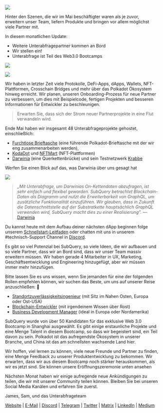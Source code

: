 
![](https://miro.medium.com/max/1400/1*5E_eIJBTvHI7W24ib_Syvw.png)

Hinter den Szenen, die wir im Mai beschäftigter waren als je zuvor, erweitern unser Team, liefern Produkte und bringen vor allem möglichst viele Partner mit.

In diesem monatlichen Update:

-   Weitere Unterabfragepartner kommen an Bord
-   Wir stellen ein!
-   Unterabfrage ist Teil des Web3.0 Bootcamps

![](https://miro.medium.com/freeze/max/60/1*bFOaBnLZUfhRxiQa7fjbwA.gif?q=20)

![](https://miro.medium.com/max/640/1*bFOaBnLZUfhRxiQa7fjbwA.gif)

Wir haben in letzter Zeit viele Protokolle, DeFi-Apps, dApps, Wallets, NFT-Plattformen, Crosschain Bridges und mehr über das Polkadot Ökosystem hinweg erreicht. Wir planen, unseren Onboarding-Prozess für neue Partner zu verbessern, um dies mit Beispielcode, fertigen Projekten und besseren Informationen für Entwickler zu beschleunigen.

> Erwarten Sie, dass sich der Strom neuer Partnerprojekte in eine Flut verwandeln wird.

Ende Mai haben wir insgesamt 48 Unterabfrageprojekte gehostet, einschließlich:

-   [Furchtlose Brieftasche](https://fearlesswallet.io/) (eine führende Polkadot-Brieftasche mit der wir eng zusammenarbeiten werden),
-   [KodaDot](https://kodadot.xyz/) und [NFTMart](https://www.nftmart.io/) (NFT-Plattformen)
-   [Darwinia](https://explorer.subquery.network/subquery/darwinia-network/darwinia) (eine Querkettenbrücke) und sein Testnetzwerk [Krabbe](https://explorer.subquery.network/subquery/wuminzhe/crab)

Werfen Sie einen Blick auf das, was Darwinia über uns gesagt hat

![](https://miro.medium.com/max/1400/0*Bc8P3mcH6rz-KtT0)

> _„Mit Unterabfrage, um Darwinias On-Kettendaten abzufragen, ist sehr einfach und flexibel geworden. SubQuery betrachtet Blockchain-Daten als Diagramm und nutzt die Erweiterbarkeit von GraphQL, um zusätzliche Funktionalität einzuführen. Wir glauben, dass in Zukunft die Datenschnittstelle auf der Substratkette hauptsächlich GraphQL verwenden wird, SubQuery macht dies zu einer Realisierung”._ — [Darwinia](https://subquery.medium.com/darwinias-network-data-is-now-available-for-free-in-subquery-b4f51c73fb15)

Du kannst heute mit dem Aufbau deiner nächsten dApp beginnen folge unserem [Schnellstart-Leitfaden](https://doc.subquery.network/quickstart.html) oder chatten mit uns in unserem #technisch-Support Channel in [Discord](https://discord.com/invite/78zg8aBSMG).

Es gibt so viel Potenzial bei SubQuery, so viele Ideen, die wir aufbauen und so viele Partner, dass wir an Bord sind, dass wir unser Team massiv erweitern müssen. Wir haben gerade 4 Mitarbeiter in UX, Marketing, Geschäftsentwicklung und Engineering hinzugefügt, aber wir müssen immer mehr hinzufügen.

Bitte lassen Sie es uns wissen, wenn Sie jemanden für eine der folgenden Rollen empfehlen können, wir suchen das Beste, um uns auf unserer Reise anzuschließen: 🚀

-   [Standortzuverlässigkeitsingenieur](https://dash.recooty.com/openings/details/e44cf9762b402f5d8b5bc36f60304a15) (mit Sitz im Nahen Osten, Europa oder Ost-USA)
-   [Blockchain-Entwickler](https://dash.recooty.com/openings/details/9578a63fbe545bd82cc5bbe749636af1) (mit irgendeinem Wissen über Rost)
-   [Business Development Manager](https://rcty.co/3coJPrV) (ideal in Europa oder Nordamerika)

SubQuery wurde von über 50 Kandidaten für das exklusive Web 3.0 Bootcamp in Shanghai ausgewählt. Es gibt einige erstaunliche Projekte und eine Menge Talent in diesem Bootcamp, so dass wir begeistert sind, ein Teil davon zu sein. Polkadot ist das aufregendste Ökosystem in unserer Branche, und China ist das am schnellsten wachsende Land hier.

Wir hoffen, viel lernen zu können, viele neue Freunde und Partner zu finden, eine Menge Feedback zu unserer Produktentwicklung zu bekommen. Wir erwarten, dass wir aus diesem Bootcamp noch stärker herauskommen, als wir es jetzt sind. Sie können unsere Eröffnungszeremonie unten ansehen

Nächsten Monat haben wir einige aufregende neue Ankündigungen zu teilen, die wir mit unserer Community teilen können. Bleiben Sie bei unseren Social Media Kanälen und erfahren Sie zuerst.

James, Sam, und das Unterabfrageteam

[Website](https://subquery.network/) | [E-Mail](mailto:hello@subquery.network) | [Discord](https://discord.com/invite/78zg8aBSMG) | [Telegram](https://t.me/subquerynetwork) | [Twitter](https://twitter.com/subquerynetwork) | [Matrix](https://matrix.to/#/#subquery:matrix.org) | [LinkedIn](https://www.linkedin.com/company/subquery) | [Medium](https://subquery.medium.com/)